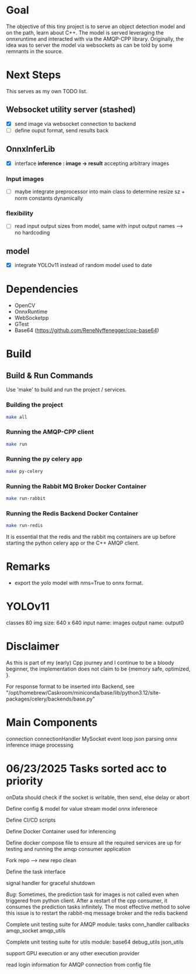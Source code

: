 # Goal
The objective of this tiny project is to serve an object detection model and on the path, learn about C++.
The model is served leveraging the onnxruntime and interacted with via the AMQP-CPP library.
Originally, the idea was to server the model via websockets as can be told by some remnants in the source.

# Next Steps
This serves as my own TODO list.

## Websocket utility server (stashed)
- [x] send image via websocket connection to backend
- [ ] define ouput format, send results back

## OnnxInferLib
- [x] interface __inference : image -> result__ accepting arbitrary images

### Input images
- [ ] maybe integrate preprocessor into main class to determine resize sz + norm constants dynamically


### flexibility
- [ ] read input output sizes from model, same with input output names --> no hardcoding

## model
- [x] integrate YOLOv11 instead of random model used to date



# Dependencies
- OpenCV
- OnnxRuntime
- WebSocketpp
- GTest
- Base64 (https://github.com/ReneNyffenegger/cpp-base64)

# Build

## Build & Run Commands
Use 'make' to build and run the project / services.
### Building the project
```bash
make all
```

### Running the AMQP-CPP client
```bash
make run
```

### Running the py celery app
```bash
make py-celery
```

### Running the Rabbit MQ Broker Docker Container
```bash
make run-rabbit
```

### Running the Redis Backend Docker Container
```bash
make run-redis
```

It is essential that the redis and the rabbit mq containers are up before starting the python celery app or the C++ AMQP client.

# Remarks
- export the yolo model with nms=True to onnx format.


# YOLOv11
classes 80
img size: 640 x 640
input name: images
output name: output0


# Disclaimer
As this is part of my (early) Cpp journey and I continue to be a bloody beginner, the implementation does not claim to be {memory safe, optimized, <you name it>}.

For response format to be inserted into Backend, see
"/opt/homebrew/Caskroom/miniconda/base/lib/python3.12/site-packages/celery/backends/base.py"



# Main Components
connection
connectionHandler
MySocket
event loop
json parsing
onnx inference
image processing


# 06/23/2025 Tasks sorted acc to priority

onData should check if the socket is writable, then send, else delay or abort

Define config & model for value stream model onnx inferenece 

Define CI/CD scripts

Define Docker Container used for inferencing

Define docker compose file to ensure all the required services are up for testing and running the amqp consumer application

Fork repo --> new repo clean

Define the task interface

signal handler for graceful shutdown

*Bug*: Sometimes, the prediction task for images is not called even when triggered from python client. After a restart of the cpp consumer, it consumes the prediction tasks infinitely. The most effective method to solve this issue is to restart the rabbit-mq message broker and the redis backend

Complete unit testing suite for AMQP module: 
	tasks
	conn_handler
	callbacks
	amqp_socket
	amqp_utils




Complete unit testing suite for utils module: 
base64
debug_utils
json_utils

support GPU execution or any other execution provider

read login information for AMQP connection from config file
